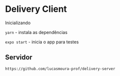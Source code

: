 # Delivery Client

Inicializando

`yarn` - instala as dependências

`expo start` - inicia o app para testes

## Servidor

    https://github.com/lucasmoura-prof/delivery-server
